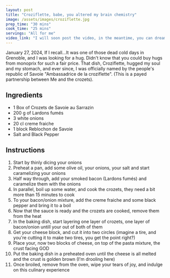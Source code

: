 ```yaml
---
layout: post
title: "Croziflette, babe, you altered my brain chemistry"
image: /assets/images/croziflette.jpg
prep_time: "30 mins"
cook_time: "25 mins"
servings: "All for me"
video_link: "I will soon post the video, in the meantime, you can dream about it"
---
```


January 27, 2024, If I recall...It was one of those dead cold days in Grenoble, and I was looking for a hug. Didn't know that you could buy hugs from monoprix for such a fair price. That dish, Croziflette, hugged my soul and my stomach, and ever since, I was officially named by the people's republic of Savoie "Ambassadrice de la croziflette". (This is a payed partnership between Me and the crozets).

## Ingredients

* 1 Box of Crozets de Savoie au Sarrazin
* 200 g of Lardons fumés
* 3 white onions
* 20 cl creme fraiche
* 1 block Reblochon de Savoie
* Salt and Black Pepper


## Instructions

1. Start by thinly dicing your onions
2. Preheat a pan, add some olive oil, your onions, your salt and start caramelizing your onions
3. Half way through, add your smoked bacon (Lardons fumés) and caramelize them with the onions
4. In parallel, boil up some water, and cook the crozets, they need a bit more than 15 minutes to cook
5. To your bacon/onion mixture, add the creme fraiche and some black pepper and bring it to a boil 
6. Now that the sauce is ready and the crozets are cooked, remove them from the heat
7. In the baking dish, start layering one layer of crozets, one layer of bacon/onion untill your out of both of them
8. Get your cheese block, and cut it into two circles (imagine a tire, and you're cutting it to make two tires, you get the point right?)
9. Place your, now two blocks of cheese, on top of the pasta mixture, the crust facing GOD
10. Put the baking dish in a preheated oven until the cheese is all melted and the crust is golden brown (I'm drooling here)
11. Once broiled, remove from the oven, wipe your tears of joy, and indulge on this culinary experience
